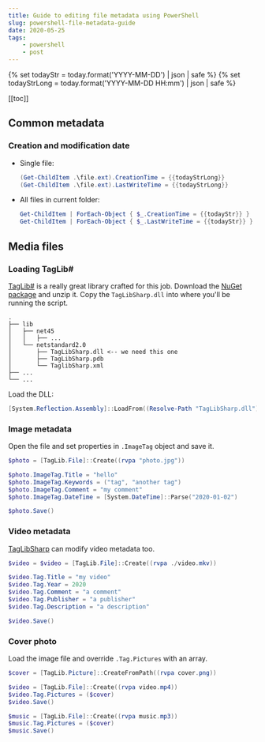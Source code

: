 ```yaml
---
title: Guide to editing file metadata using PowerShell
slug: powershell-file-metadata-guide
date: 2020-05-25
tags:
    - powershell
    - post
---
```

{% set todayStr = today.format('YYYY-MM-DD') | json | safe %}
{% set todayStrLong = today.format('YYYY-MM-DD HH:mm') | json | safe %}



[[toc]]

## Common metadata

### Creation and modification date

- Single file:
  ```powershell
  (Get-ChildItem .\file.ext).CreationTime = {{todayStrLong}}
  (Get-ChildItem .\file.ext).LastWriteTime = {{todayStrLong}}
  ```


- All files in current folder:
  ```powershell
  Get-ChildItem | ForEach-Object { $_.CreationTime = {{todayStr}} }
  Get-ChildItem | ForEach-Object { $_.LastWriteTime = {{todayStr}} }
  ```


## Media files

### Loading TagLib#

[TagLib#][taglib.github] is a really great library crafted for this job. Download the [NuGet package][taglib.nuget] and unzip it.
Copy the `TagLibSharp.dll` into where you'll be running the script.

```shell
.
├── lib
│   ├── net45
│   │   ├── ...
│   └── netstandard2.0
│       ├── TagLibSharp.dll <-- we need this one
│       ├── TagLibSharp.pdb
│       └── TaglibSharp.xml
├── ...
└── ...
```

Load the DLL:
```powershell
[System.Reflection.Assembly]::LoadFrom((Resolve-Path "TagLibSharp.dll"))
```


### Image metadata

Open the file and set properties in `.ImageTag` object and save it.

```powershell
$photo = [TagLib.File]::Create((rvpa "photo.jpg"))

$photo.ImageTag.Title = "hello"
$photo.ImageTag.Keywords = ("tag", "another tag")
$photo.ImageTag.Comment = "my comment"
$photo.ImageTag.DateTime = [System.DateTime]::Parse("2020-01-02")

$photo.Save()
```

### Video metadata

[TagLibSharp][taglib.github] can modify video metadata too.

```powershell
$video = $video = [TagLib.File]::Create((rvpa ./video.mkv))

$video.Tag.Title = "my video"
$video.Tag.Year = 2020
$video.Tag.Comment = "a comment"
$video.Tag.Publisher = "a publisher"
$video.Tag.Description = "a description"

$video.Save()
```

### Cover photo

Load the image file and override `.Tag.Pictures` with an array.

```powershell
$cover = [TagLib.Picture]::CreateFromPath((rvpa cover.png))

$video = [TagLib.File]::Create((rvpa video.mp4))
$video.Tag.Pictures = ($cover)
$video.Save()

$music = [TagLib.File]::Create((rvpa music.mp3))
$music.Tag.Pictures = ($cover)
$music.Save()
```

[taglib.github]: https://github.com/mono/taglib-sharp
[taglib.nuget]: https://www.nuget.org/api/v2/package/TagLibSharp